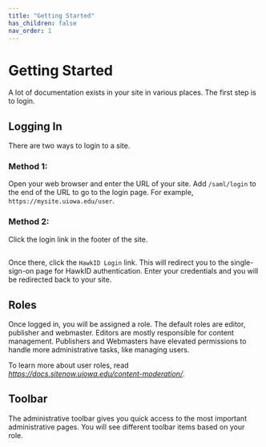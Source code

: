 ```yaml
---
title: "Getting Started"
has_children: false
nav_order: 1
---
```


# Getting Started

A lot of documentation exists in your site in various places. The first step is
to login.

## Logging In

There are two ways to login to a site.

### Method 1:

Open your web browser and enter the URL of your site. Add `/saml/login` to the end of the URL to go to the login page. For example, `https://mysite.uiowa.edu/user`. 

### Method 2:

Click the login link in the footer of the site.

##

Once there, click the `HawkID Login` link. This will redirect you to the single-
sign-on page for HawkID authentication. Enter your credentials and you will be
redirected back to your site.

## Roles

Once logged in, you will be assigned a role. The default roles are editor, publisher and
webmaster. Editors are mostly responsible for content management. Publishers and Webmasters have elevated permissions to handle more administrative tasks, like managing
users.

To learn more about user roles, read *https://docs.sitenow.uiowa.edu/content-moderation/*.

## Toolbar

The administrative toolbar gives you quick access to the most important
administrative pages. You will see different toolbar items based on your role.
